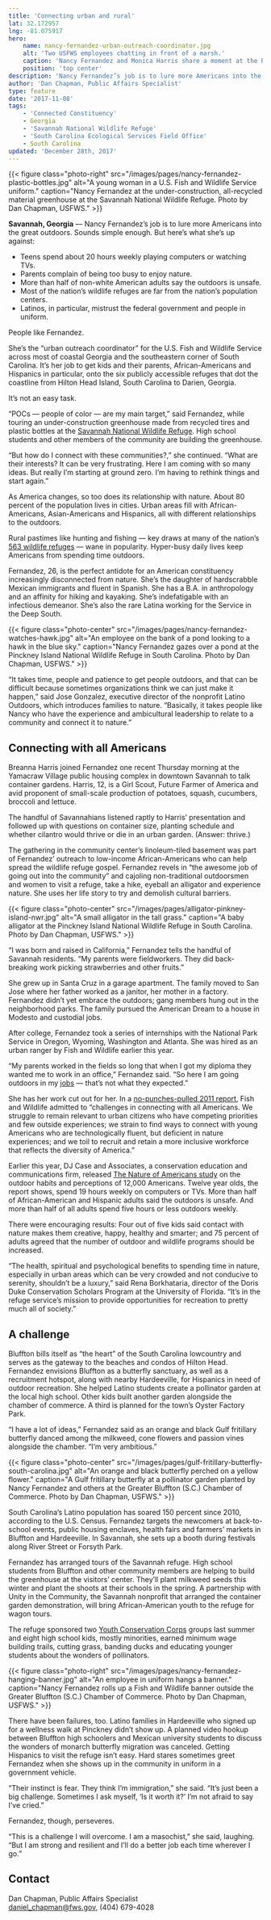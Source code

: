 ```yaml
---
title: 'Connecting urban and rural'
lat: 32.172957
lng: -81.075917
hero:
    name: nancy-fernandez-urban-outreach-coordinator.jpg
    alt: 'Two USFWS employees chatting in front of a marsh.'
    caption: 'Nancy Fernandez and Monica Harris share a moment at the Pinckney Island National Wildlife Refuge in South Carolina. Photo by Dan Chapman, USFWS.'
    position: 'top center'
description: 'Nancy Fernandez’s job is to lure more Americans into the great outdoors. Sounds simple enough. But here’s what she’s up against:'
author: 'Dan Chapman, Public Affairs Specialist'
type: feature
date: '2017-11-08'
tags:
    - 'Connected Constituency'
    - Georgia
    - 'Savannah National Wildlife Refuge'
    - 'South Carolina Ecological Services Field Office'
    - South Carolina
updated: 'December 28th, 2017'
---
```


{{< figure class="photo-right" src="/images/pages/nancy-fernandez-plastic-bottles.jpg" alt="A young woman in a U.S. Fish and Wildlife Service uniform." caption="Nancy Fernandez at the under-construction, all-recycled material greenhouse at the Savannah National Wildlife Refuge. Photo by Dan Chapman, USFWS." >}}

**Savannah, Georgia** &mdash; Nancy Fernandez’s job is to lure more Americans into the great outdoors. Sounds simple enough. But here’s what she’s up against:

- Teens spend about 20 hours weekly playing computers or watching TVs.
- Parents complain of being too busy to enjoy nature.
- More than half of non-white American adults say the outdoors is unsafe.
- Most of the nation’s wildlife refuges are far from the nation’s population centers.
- Latinos, in particular, mistrust the federal government and people in uniform.

People like Fernandez.

She’s the “urban outreach coordinator” for the U.S. Fish and Wildlife Service across most of coastal Georgia and the southeastern corner of South Carolina. It’s her job to get kids and their parents, African-Americans and Hispanics in particular, onto the six publicly accessible refuges that dot the coastline from Hilton Head Island, South Carolina to Darien, Georgia.

It’s not an easy task.

“POCs &mdash; people of color &mdash; are my main target,” said Fernandez, while touring an under-construction greenhouse made from recycled tires and plastic bottles at the [Savannah National Wildlife Refuge](https://www.fws.gov/refuge/savannah/). High school students and other members of the community are building the greenhouse.

“But how do I connect with these communities?,” she continued. “What are their interests? It can be very frustrating. Here I am coming with so many ideas. But really I’m starting at ground zero. I’m having to rethink things and start again.”

As America changes, so too does its relationship with nature. About 80 percent of the population lives in cities. Urban areas fill with African-Americans, Asian-Americans and Hispanics, all with different relationships to the outdoors.

Rural pastimes like hunting and fishing &mdash; key draws at many of the nation’s [563 wildlife refuges](https://www.fws.gov/refuges/refugeLocatorMaps/) &mdash; wane in popularity. Hyper-busy daily lives keep Americans from spending time outdoors.

Fernandez, 26, is the perfect antidote for an American constituency increasingly disconnected from nature. She’s the daughter of hardscrabble Mexican immigrants and fluent in Spanish. She has a B.A. in anthropology and an affinity for hiking and kayaking. She’s indefatigable with an infectious demeanor. She’s also the rare Latina working for the Service in the Deep South.

{{< figure class="photo-center" src="/images/pages/nancy-fernandez-watches-hawk.jpg" alt="An employee on the bank of a pond looking to a hawk in the blue sky." caption="Nancy Fernandez gazes over a pond at the Pinckney Island National Wildlife Refuge in South Carolina. Photo by Dan Chapman, USFWS." >}}

“It takes time, people and patience to get people outdoors, and that can be difficult because sometimes organizations think we can just make it happen,” said Jose Gonzalez, executive director of the nonprofit Latino Outdoors, which introduces families to nature. “Basically, it takes people like Nancy who have the experience and ambicultural leadership to relate to a community and connect it to nature.”

## Connecting with all Americans

Breanna Harris joined Fernandez one recent Thursday morning at the Yamacraw Village public housing complex in downtown Savannah to talk container gardens. Harris, 12, is a Girl Scout, Future Farmer of America and avid proponent of small-scale production of potatoes, squash, cucumbers, broccoli and lettuce.

The handful of Savannahians listened raptly to Harris’ presentation and followed up with questions on container size, planting schedule and whether cilantro would thrive or die in an urban garden. (Answer: thrive.)

The gathering in the community center’s linoleum-tiled basement was part of Fernandez’ outreach to low-income African-Americans who can help spread the wildlife refuge gospel. Fernandez revels in “the awesome job of going out into the community” and cajoling non-traditional outdoorsmen and women to visit a refuge, take a hike, eyeball an alligator and experience nature. She uses her life story to try and demolish cultural barriers.

{{< figure class="photo-center" src="/images/pages/alligator-pinkney-island-nwr.jpg" alt="A small alligator in the tall grass." caption="A baby alligator at the Pinckney Island National Wildlife Refuge in South Carolina. Photo by Dan Chapman, USFWS." >}}

“I was born and raised in California,” Fernandez tells the handful of Savannah residents. “My parents were fieldworkers. They did back-breaking work picking strawberries and other fruits.”

She grew up in Santa Cruz in a garage apartment. The family moved to San Jose where her father worked as a janitor, her mother in a factory. Fernandez didn’t yet embrace the outdoors; gang members hung out in the neighborhood parks. The family pursued the American Dream to a house in Modesto and custodial jobs.

After college, Fernandez took a series of internships with the National Park Service in Oregon, Wyoming, Washington and Atlanta. She was hired as an urban ranger by Fish and Wildlife earlier this year.

“My parents worked in the fields so long that when I got my diploma they wanted me to work in an office,” Fernandez said. “So here I am going outdoors in my [jobs](/work-with-us) &mdash; that’s not what they expected.”

She has her work cut out for her. In a [no-punches-pulled 2011 report](https://www.fws.gov/refuges/pdfs/FinalDocumentConservingTheFuture.pdf), Fish and Wildlife admitted to “challenges in connecting with all Americans. We struggle to remain relevant to urban citizens who have competing priorities and few outside experiences; we strain to find ways to connect with young Americans who are technologically fluent, but deficient in nature experiences; and we toil to recruit and retain a more inclusive workforce that reflects the diversity of America.”

Earlier this year, DJ Case and Associates, a conservation education and communications firm, released [The Nature of Americans study](https://natureofamericans.org/) on the outdoor habits and perceptions of 12,000 Americans. Twelve year olds, the report shows, spend 19 hours weekly on computers or TVs. More than half of African-American and Hispanic adults said the outdoors is unsafe. And more than half of all adults spend five hours or less outdoors weekly.

There were encouraging results: Four out of five kids said contact with nature makes them creative, happy, healthy and smarter; and 75 percent of adults agreed that the number of outdoor and wildlife programs should be increased.

“The health, spiritual and psychological benefits to spending time in nature, especially in urban areas which can be very crowded and not conducive to serenity, shouldn’t be a luxury,” said Rena Borkhataria, director of the Doris Duke Conservation Scholars Program at the University of Florida. “It’s in the refuge service’s mission to provide opportunities for recreation to pretty much all of society.”

## A challenge

Bluffton bills itself as “the heart” of the South Carolina lowcountry and serves as the gateway to the beaches and condos of Hilton Head. Fernandez envisions Bluffton as a butterfly sanctuary, as well as a recruitment hotspot, along with nearby Hardeeville, for Hispanics in need of outdoor recreation. She helped Latino students create a pollinator garden at the local high school. Other kids built another garden alongside the chamber of commerce. A third is planned for the town’s Oyster Factory Park.

“I have a lot of ideas,” Fernandez said as an orange and black Gulf fritillary butterfly danced among the milkweed, cone flowers and passion vines alongside the chamber. “I’m very ambitious.”

{{< figure class="photo-center" src="/images/pages/gulf-fritillary-butterfly-south-carolina.jpg" alt="An orange and black butterfly perched on a yellow flower." caption="A Gulf fritillary butterfly at a pollinator garden planted by Nancy Fernandez and others at the Greater Bluffton (S.C.) Chamber of Commerce. Photo by Dan Chapman, USFWS." >}}

South Carolina’s Latino population has soared 150 percent since 2010, according to the U.S. Census. Fernandez targets the newcomers at back-to-school events, public housing enclaves, health fairs and farmers’ markets in Bluffton and Hardeeville. In Savannah, she sets up a booth during festivals along River Street or Forsyth Park.

Fernandez has arranged tours of the Savannah refuge. High school students from Bluffton and other community members are helping to build the greenhouse at the visitors’ center. They’ll plant milkweed seeds this winter and plant the shoots at their schools in the spring. A partnership with Unity in the Community, the Savannah nonprofit that arranged the container garden demonstration, will bring African-American youth to the refuge for wagon tours.

The refuge sponsored two [Youth Conservation Corps](/work-with-us/internships/#for-high-school-students) groups last summer and eight high school kids, mostly minorities, earned minimum wage building trails, cutting grass, banding ducks and educating younger students about the wonders of pollinators.

{{< figure class="photo-right" src="/images/pages/nancy-fernandez-hanging-banner.jpg" alt="An employee in uniform hangs a banner." caption="Nancy Fernandez rolls up a Fish and Wildlife banner outside the Greater Bluffton (S.C.) Chamber of Commerce. Photo by Dan Chapman, USFWS." >}}

There have been failures, too. Latino families in Hardeeville who signed up for a wellness walk at Pinckney didn’t show up. A planned video hookup between Bluffton high schoolers and Mexican university students to discuss the wonders of monarch butterfly migration was canceled. Getting Hispanics to visit the refuge isn’t easy. Hard stares sometimes greet Fernandez when she shows up in the community in uniform in a government vehicle.

“Their instinct is fear. They think I’m immigration,” she said. “It’s just been a big challenge. Sometimes I ask myself, ‘Is it worth it?’ I’m not afraid to say I’ve cried.”

Fernandez, though, perseveres.

“This is a challenge I will overcome. I am a masochist,” she said, laughing. “But I am strong and resilient and I’ll do a better job each time wherever I go.”

## Contact

Dan Chapman, Public Affairs Specialist  
[daniel_chapman@fws.gov](mailto:daniel_chapman@fws.gov), (404) 679-4028
